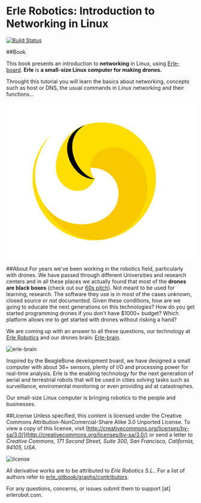 
# Erle Robotics: Introduction to Networking in Linux

[![Build Status](https://www.gitbook.io/button/status/book/erlerobotics/erle-robotics-introduction-to-networking-in-linux)](https://www.gitbook.io/book/erlerobotics/erle-robotics-introduction-to-networking-in-linux/activity)

##Book

This book presents an introduction to **networking** in Linux, using [Erle-board](http://erlerobot.com/). **Erle** is **a small-size Linux computer for making drones.**

Throught this tutorial you will learn the basics about networking, concepts such as host or DNS, the usual commands in Linux networking and their functions...



![erlelogo](erleimg/erlelogo2.png)


##About
For years we've been working in the robotics field, particularly with drones. We have passed through different Universities and research centers and in all these places we actually found that most of the **drones are black boxes** (check out our [60s pitch](https://www.youtube.com/watch?v=tKAqjyXaC18)). Not meant to be used for learning, research. The software they use is in most of the cases unknown, closed source or *not documented*.
Given these conditions, how are we going to educate the next generations on this technologies? How do you get started programming drones if you don't have $1000+ budget? Which platform allows me to get started with drones without risking a hand?

We are coming up with an answer to all these questions, our technology at [Erle Robotics](http://erlerobotics.com) and our drones brain: [Erle-brain](http://erlerobotics.com/blog/tienda/erle-brain).

![erle-brain](http://erlerobotics.com/blog/wp-content/uploads/2014/10/20141029_202223.jpg)

Inspired by the BeagleBone development board, we have designed a small computer with about 36+ sensors, plenty of I/O and processing power for real-time analysis. Erle is the enabling technology for the next generation of aerial and terrestrial robots that will be used in cities solving tasks such as surveillance, enviromental monitoring or even providing aid at catastrophes.

Our small-size Linux computer is bringing robotics to the people and businesses.


##License
Unless specified, this content is licensed under the Creative Commons Attribution-NonComercial-Share Alike 3.0 Unported License. To view a copy of this license, visit [http://creativecommons.org/licenses/by-sa/3.0/](http://creativecommons.org/licenses/by-sa/3.0/) or send a letter to *Creative Commons, 171 Second Street, Suite 300, San Francisco, California, 94105, USA*.

![license](http://i.creativecommons.org/l/by-nc-sa/4.0/88x31.png)

All derivative works are to be attributed to *Erle Robotics S.L.*. For a list of authors refer to [erle_gitbook/graphs/contributors](https://github.com/erlerobot/erle_gitbook/graphs/contributors).

For any questions, concerns, or issues submit them to support [at] erlerobot.com.
